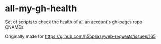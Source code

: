 # all-my-gh-health

Set of scripts to check the health of all an account's gh-pages repo CNAMEs

Originally made for https://github.com/h5bp/lazyweb-requests/issues/165

